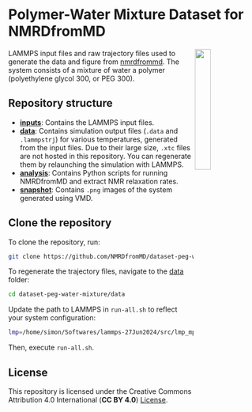 Polymer-Water Mixture Dataset for NMRDfromMD
============================================

<a href="webp">
  <img src="snapshot/lj.png" align="right" width="25%"/>
</a>

LAMMPS input files and raw trajectory files used to generate the data
and figure from [nmrdfrommd](https://nmrdfrommd.github.io). The system
consists of a mixture of water a polymer (polyethylene glycol 300, or PEG 300).

## Repository structure

- **[inputs](inputs)**: Contains the LAMMPS input files.
- **[data](data)**: Contains simulation output files (``.data`` and ``.lammpstrj``)
  for various temperatures, generated from the input files. Due to their
  large size, ``.xtc`` files are not hosted in this repository. You can regenerate
  them by relaunching the simulation with LAMMPS.
- **[analysis](analysis)**: Contains Python scripts for running NMRDfromMD
  and extract NMR relaxation rates.
- **[snapshot](snapshot)**: Contains ``.png`` images of the system generated
  using VMD.

## Clone the repository

To clone the repository, run:

```bash
git clone https://github.com/NMRDfromMD/dataset-peg-water-mixture.git
```

To regenerate the trajectory files, navigate to the [data](data) folder:
```bash
cd dataset-peg-water-mixture/data
```
Update the path to LAMMPS in ``run-all.sh`` to reflect your system
configuration:
```bash
lmp=/home/simon/Softwares/lammps-27Jun2024/src/lmp_mpi
```
Then, execute ``run-all.sh``.

## License

This repository is licensed under the Creative Commons Attribution 4.0
International (**CC BY 4.0**) [License](LICENSE).
